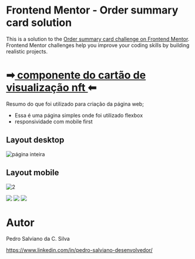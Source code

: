 # Frontend Mentor - Order summary card solution

This is a solution to the [Order summary card challenge on Frontend Mentor](https://www.frontendmentor.io/challenges/order-summary-component-QlPmajDUj).
Frontend Mentor challenges help you improve your coding skills by building realistic projects. 


<h1>➡<a href="https://pe-salviano.github.io/componente-do-cartao-de-visualizacao-nft-principal/" target="_blank"> 
componente do cartão de visualização nft </a>⬅</h1>

Resumo do que foi utilizado para criação da página web;

- Essa é uma página simples onde foi utilizado flexbox
- responsividade com mobile first

## Layout desktop
![página inteira](https://github.com/pe-salviano/componente-do-cartao-de-visualizacao-nft-principal/blob/main/images/img-desktop.png)

## Layout mobile
![2](https://github.com/pe-salviano/componente-do-cartao-de-visualizacao-nft-principal/blob/main/images/img-mobile.png)


<div style="display: inline_block">
  
<a href = "mailto:pedro.salviano.cs@gmail.com"><img src="https://img.shields.io/badge/-Gmail-%23333?style=for-the-badge&logo=gmail&logoColor=white" target="_blank"></a>
<a href="https://www.linkedin.com/in/pedro-salviano-857917116/" target="_blank"><img src="https://img.shields.io/badge/-LinkedIn-%230077B5?style=for-the-badge&logo=linkedin&logoColor=white" target="_blank"></a>
<a href="https://pe-salviano.github.io/portfolio_pedro/" target="_blank"><img src="https://img.shields.io/badge/-Portf%C3%B3lio-brown?style=for-the-badge&logo=true" target="_blank"></a>
  
</div>

# Autor

Pedro Salviano da C. Silva

https://www.linkedin.com/in/pedro-salviano-desenvolvedor/
